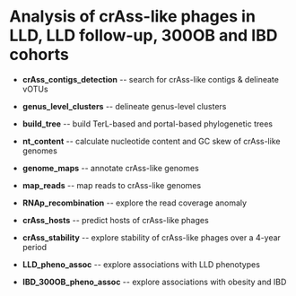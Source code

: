 # Analysis of crAss-like phages in LLD, LLD follow-up, 300OB and IBD cohorts

* __crAss_contigs_detection__ -- search for crAss-like contigs & delineate vOTUs

* __genus_level_clusters__ -- delineate genus-level clusters

* __build_tree__ -- build TerL-based and portal-based phylogenetic trees

* __nt_content__ -- calculate nucleotide content and GC skew of crAss-like genomes

* __genome_maps__ -- annotate crAss-like genomes

* __map_reads__ -- map reads to crAss-like genomes

* __RNAp_recombination__ -- explore the read coverage anomaly

* __crAss_hosts__ -- predict hosts of crAss-like phages

* __crAss_stability__ -- explore stability of crAss-like phages over a 4-year period

* __LLD_pheno_assoc__ -- explore associations with LLD phenotypes

* __IBD_300OB_pheno_assoc__ -- explore associations with obesity and IBD

